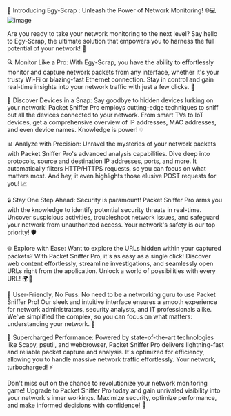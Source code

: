 🚀 Introducing Egy-Scrap : Unleash the Power of Network Monitoring! 🌐💻
![image](https://github.com/dragonked2/Egy-Scrap/assets/66541902/3bc17b9f-0bd7-4647-b3ff-bb12c6e6ce04)

Are you ready to take your network monitoring to the next level? Say hello to Egy-Scrap, the ultimate solution that empowers you to harness the full potential of your network! 🌟

🔍 Monitor Like a Pro: With Egy-Scrap, you have the ability to effortlessly monitor and capture network packets from any interface, whether it's your trusty Wi-Fi or blazing-fast Ethernet connection. Stay in control and gain real-time insights into your network traffic with just a few clicks. 💪

🔎 Discover Devices in a Snap: Say goodbye to hidden devices lurking on your network! Packet Sniffer Pro employs cutting-edge techniques to sniff out all the devices connected to your network. From smart TVs to IoT devices, get a comprehensive overview of IP addresses, MAC addresses, and even device names. Knowledge is power! 💡

📊 Analyze with Precision: Unravel the mysteries of your network packets with Packet Sniffer Pro's advanced analysis capabilities. Dive deep into protocols, source and destination IP addresses, ports, and more. It automatically filters HTTP/HTTPS requests, so you can focus on what matters most. And hey, it even highlights those elusive POST requests for you! 📈

🔒 Stay One Step Ahead: Security is paramount! Packet Sniffer Pro arms you with the knowledge to identify potential security threats in real-time. Uncover suspicious activities, troubleshoot network issues, and safeguard your network from unauthorized access. Your network's safety is our top priority! 🛡️

🌐 Explore with Ease: Want to explore the URLs hidden within your captured packets? With Packet Sniffer Pro, it's as easy as a single click! Discover web content effortlessly, streamline investigations, and seamlessly open URLs right from the application. Unlock a world of possibilities with every URL! 🌍🔗

🎯 User-Friendly, No Fuss: No need to be a networking guru to use Packet Sniffer Pro! Our sleek and intuitive interface ensures a smooth experience for network administrators, security analysts, and IT professionals alike. We've simplified the complex, so you can focus on what matters: understanding your network. 🙌

💪 Supercharged Performance: Powered by state-of-the-art technologies like Scapy, psutil, and webbrowser, Packet Sniffer Pro delivers lightning-fast and reliable packet capture and analysis. It's optimized for efficiency, allowing you to handle massive network traffic effortlessly. Your network, turbocharged! ⚡

Don't miss out on the chance to revolutionize your network monitoring game! Upgrade to Packet Sniffer Pro today and gain unrivaled visibility into your network's inner workings. Maximize security, optimize performance, and make informed decisions with confidence! 💯
